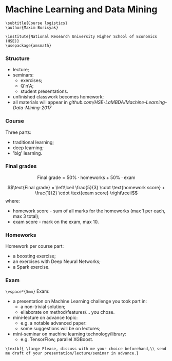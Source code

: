#  Machine Learning and Data Mining

~~~
\subtitle{Course logistics}
\author{Maxim Borisyak}

\institute{National Research University Higher School of Economics (HSE)}
\usepackage{amsmath}
~~~

### Structure

- lecture;
- seminars:
  - exercises;
  - Q'n'A;
  - student presentations.
- unfinished classwork becomes homework;
- all materials will appear in _github.com/HSE-LaMBDA/Machine-Learning-Data-Mining-2017_

### Course

Three parts:
- traditional learning;
- deep learning;
- 'big' learning.

### Final grades

$$\text{Final grade} = 50\% \cdot \text{homeworks} + 50\% \cdot \text{exam}$$

$$\text{Final grade} = \left\lceil \frac{5}{3} \cdot \text{homework score} + \frac{1}{2} \cdot \text{exam score} \right\rceil$$
where:
- homework score - sum of all marks for the homeworks (max 1 per each, max 3 total);
- exam score - mark on the exam, max 10.

### Homeworks

Homework per course part:
- a boosting exercise;
- an exercises with Deep Neural Networks;
- a Spark exercise.

### Exam
`\vspace*{5mm}`
Exam:
- a presentation on Machine Learning challenge you took part in:
  - a non-trivial solution;
  - ellaborate on method/features/... you chose.
- mini-lecture on advance topic:
  - e.g. a notable advanced paper:
  - some suggestions will be on lectures;
- mini-seminar on machine learning technology/library:
  - e.g. TensorFlow, parallel XGBoost.

~~~center
\textbf{ \large Please, discuss with me your choice beforehand,\\ send me draft of your presentation/lecture/seminar in advance.}
~~~
